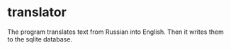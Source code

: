 # translator
The program translates text from Russian into English. Then it writes them to the sqlite database.
